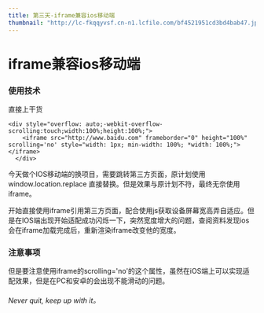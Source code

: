 ```yaml
---
title: 第三天-iframe兼容ios移动端
thumbnail: "http://lc-fkqqyvsf.cn-n1.lcfile.com/bf4521951cd3bd4bab47.jpg"
---
```


# iframe兼容ios移动端

### 使用技术

直接上干货

```
<div style="overflow: auto;-webkit-overflow-scrolling:touch;width:100%;height:100%;">
    <iframe src="http://www.baidu.com" frameborder="0" height="100%" scrolling='no' style="width: 1px; min-width: 100%; *width: 100%;"></iframe>
  </div>
```

今天做个IOS移动端的换项目，需要跳转第三方页面，原计划使用 window.location.replace 直接替换。但是效果与原计划不符，最终无奈使用iframe。

开始直接使用iframe引用第三方页面，配合使用js获取设备屏幕宽高弄自适应。但是在IOS端出现开始适配成功闪烁一下，突然宽度增大的问题，查阅资料发现ios会在iframe加载完成后，重新渲染iframe改变他的宽度。

### 注意事项

但是要注意使用iframe的scrolling='no'的这个属性，虽然在iOS端上可以实现适配效果，但是在PC和安卓的会出现不能滑动的问题。



###### Never quit, keep up with it。






